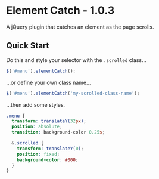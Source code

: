 Element Catch - 1.0.3
==========

A jQuery plugin that catches an element as the page scrolls.



## Quick Start

Do this and style your selector with the `.scrolled` class...

```js
$('#menu').elementCatch();
```

...or define your own class name...

```js
$('#menu').elementCatch('my-scrolled-class-name');
```

...then add some styles.

```scss
.menu {
  transform: translateY(32px);
  position: absolute;
  transition: background-color 0.25s;

  &.scrolled {
    transform: translateY(0);
    position: fixed;
    background-color: #000;
  }
}
```
